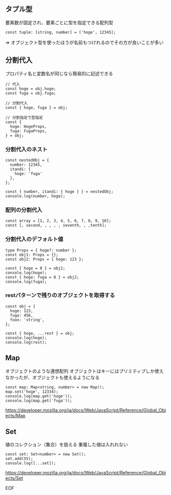 ## タプル型

要素数が固定され、要素ごとに型を指定できる配列型

```
const tuple: [string, number] = ['hoge', 12345];
```

=> オブジェクト型を使ったほうが名前もつけれるのでその方が良いことが多い

## 分割代入

プロパティ名と変数名が同じなら簡易的に記述できる

```
// 代入
const hoge = obj.hoge;
const fuga = obj.fuga;

// 分割代入
const { hoge, fuga } = obj;

// 分割指定で型指定
const {
  hoge: HogeProps,
  fuga: FugaProps,
} = obj;
```

### 分割代入のネスト

```
const nestedObj = {
  number: 12345,
  itandi: {
    hoge: 'fuga'
  },
};

const { number, itandi: { hoge } } = nestedObj;
console.log(number, hoge);
```

### 配列の分割代入

```
const array = [1, 2, 3, 4, 5, 6, 7, 8, 9, 10];
const [, second, , , , , seventh, , ,tenth];
```

### 分割代入のデフォルト値

```
type Props = { hoge?: number };
const obj1: Props = {};
const obj2: Props = { hoge: 123 };

const { hoge = 0 } = obj1;
console.log(hoge);
const { hoge: fuga = 0 } = obj2;
console.log(fuga);
```

### restパターンで残りのオブジェクトを取得する

```
const obj = {
  hoge: 123,
  fuga: 456,
  fooo: 'string',
};

const { hoge, ...rest } = obj;
console.log(hoge);
console.log(rest);
```

## Map
オブジェクトのような連想配列
オブジェクトはキーにはプリミティブしか使えなかったが、オブジェクトも使えるようになる

```
const map: Map<string, number> = new Map();
map.set('hoge', 12334);
console.log(map.get('hoge'));
console.log(map.get('fuga'));
```

https://developer.mozilla.org/ja/docs/Web/JavaScript/Reference/Global_Objects/Map

## Set

値のコレクション（集合）を扱える
重複した値は入れれない

```
const set: Set<number> = new Set();
set.add(55);
console.log([...set]);
```

https://developer.mozilla.org/ja/docs/Web/JavaScript/Reference/Global_Objects/Set


EOF